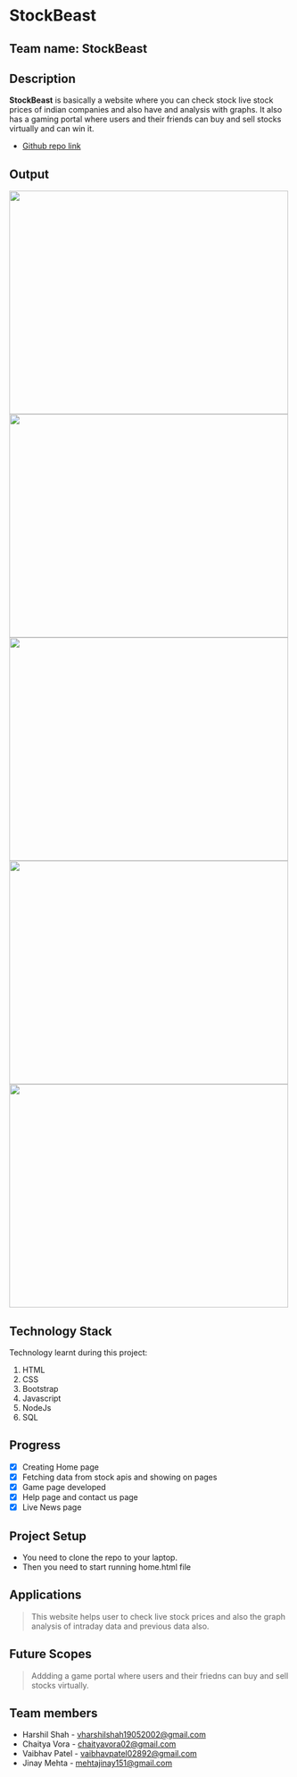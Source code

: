 # StockBeast
## Team name: StockBeast
## Description
**StockBeast** is basically a website where you can check stock live stock prices of indian companies and also have and analysis with graphs. It also has a gaming portal where users and their friends can buy and sell stocks virtually and can win it.
* [Github repo link](https://github.com/harshilshah99/StockBeast)

## Output
<img src="https://user-images.githubusercontent.com/90527884/219971684-2793a74c-d933-4710-ab0a-61e3a85c7144.jpeg" width="500" height="400"/><img src="https://user-images.githubusercontent.com/90527884/219971776-459b779c-4484-4975-bef3-0eeb3997e80f.jpeg" width="500" height="400"/>
<img src="https://user-images.githubusercontent.com/90527884/219971902-539883fe-147e-4080-884e-3eae00731e94.jpeg" width="500" height="400"/><img src="https://user-images.githubusercontent.com/90527884/219971945-637ece2f-c429-4951-a0ff-690d9061fa95.jpeg" width="500" height="400"/>
<img src="https://user-images.githubusercontent.com/90527884/219972032-ebb4f8cd-4339-45ab-aeef-f4c4503a173d.jpeg" width="500" height="400"/>



## Technology Stack
Technology learnt during this project:
1. HTML
2. CSS
3. Bootstrap
4. Javascript
5. NodeJs
6. SQL
## Progress
- [x] Creating Home page
- [x] Fetching data from stock apis and showing on pages
- [x] Game page developed
- [x] Help page and contact us page
- [x] Live News page
## Project Setup
* You need to clone the repo to your laptop.
* Then you need to start running home.html file
## Applications 
  > This website helps user to check live stock prices and also the graph analysis of intraday data and previous data also.
## Future Scopes 
  > Addding a game portal where users and their friedns can buy and sell stocks virtually.
## Team members
* Harshil Shah - vharshilshah19052002@gmail.com 
* Chaitya Vora - chaityavora02@gmail.com 
* Vaibhav Patel - vaibhavpatel02892@gmail.com
* Jinay Mehta - mehtajinay151@gmail.com
 
